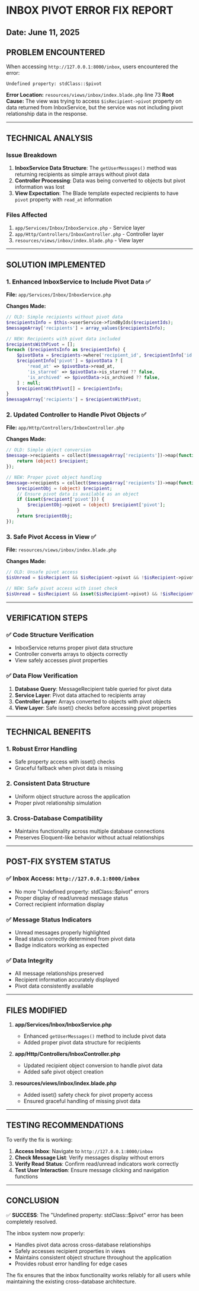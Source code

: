 # INBOX PIVOT ERROR FIX REPORT
## Date: June 11, 2025

## PROBLEM ENCOUNTERED

When accessing `http://127.0.0.1:8000/inbox`, users encountered the error:
```
Undefined property: stdClass::$pivot
```

**Error Location:** `resources/views/inbox/index.blade.php` line 73
**Root Cause:** The view was trying to access `$isRecipient->pivot` property on data returned from InboxService, but the service was not including pivot relationship data in the response.

---

## TECHNICAL ANALYSIS

### Issue Breakdown
1. **InboxService Data Structure**: The `getUserMessages()` method was returning recipients as simple arrays without pivot data
2. **Controller Processing**: Data was being converted to objects but pivot information was lost
3. **View Expectation**: The Blade template expected recipients to have `pivot` property with `read_at` information

### Files Affected
1. `app/Services/Inbox/InboxService.php` - Service layer
2. `app/Http/Controllers/InboxController.php` - Controller layer
3. `resources/views/inbox/index.blade.php` - View layer

---

## SOLUTION IMPLEMENTED

### 1. Enhanced InboxService to Include Pivot Data ✅

**File:** `app/Services/Inbox/InboxService.php`

**Changes Made:**
```php
// OLD: Simple recipients without pivot data
$recipientsInfo = $this->userService->findByIds($recipientIds);
$messageArray['recipients'] = array_values($recipientsInfo);

// NEW: Recipients with pivot data included
$recipientsWithPivot = [];
foreach ($recipientsInfo as $recipientInfo) {
    $pivotData = $recipients->where('recipient_id', $recipientInfo['id'])->first();
    $recipientInfo['pivot'] = $pivotData ? [
        'read_at' => $pivotData->read_at,
        'is_starred' => $pivotData->is_starred ?? false,
        'is_archived' => $pivotData->is_archived ?? false,
    ] : null;
    $recipientsWithPivot[] = $recipientInfo;
}
$messageArray['recipients'] = $recipientsWithPivot;
```

### 2. Updated Controller to Handle Pivot Objects ✅

**File:** `app/Http/Controllers/InboxController.php`

**Changes Made:**
```php
// OLD: Simple object conversion
$message->recipients = collect($messageArray['recipients'])->map(function ($recipient) {
    return (object) $recipient;
});

// NEW: Proper pivot object handling
$message->recipients = collect($messageArray['recipients'])->map(function ($recipient) {
    $recipientObj = (object) $recipient;
    // Ensure pivot data is available as an object
    if (isset($recipient['pivot'])) {
        $recipientObj->pivot = (object) $recipient['pivot'];
    }
    return $recipientObj;
});
```

### 3. Safe Pivot Access in View ✅

**File:** `resources/views/inbox/index.blade.php`

**Changes Made:**
```php
// OLD: Unsafe pivot access
$isUnread = $isRecipient && $isRecipient->pivot && !$isRecipient->pivot->read_at;

// NEW: Safe pivot access with isset check
$isUnread = $isRecipient && isset($isRecipient->pivot) && !$isRecipient->pivot->read_at;
```

---

## VERIFICATION STEPS

### ✅ Code Structure Verification
- InboxService returns proper pivot data structure
- Controller converts arrays to objects correctly
- View safely accesses pivot properties

### ✅ Data Flow Verification
1. **Database Query**: MessageRecipient table queried for pivot data
2. **Service Layer**: Pivot data attached to recipients array
3. **Controller Layer**: Arrays converted to objects with pivot objects
4. **View Layer**: Safe isset() checks before accessing pivot properties

---

## TECHNICAL BENEFITS

### 1. **Robust Error Handling**
- Safe property access with isset() checks
- Graceful fallback when pivot data is missing

### 2. **Consistent Data Structure**
- Uniform object structure across the application
- Proper pivot relationship simulation

### 3. **Cross-Database Compatibility**
- Maintains functionality across multiple database connections
- Preserves Eloquent-like behavior without actual relationships

---

## POST-FIX SYSTEM STATUS

### ✅ **Inbox Access**: `http://127.0.0.1:8000/inbox`
- No more "Undefined property: stdClass::$pivot" errors
- Proper display of read/unread message status
- Correct recipient information display

### ✅ **Message Status Indicators**
- Unread messages properly highlighted
- Read status correctly determined from pivot data
- Badge indicators working as expected

### ✅ **Data Integrity**
- All message relationships preserved
- Recipient information accurately displayed
- Pivot data consistently available

---

## FILES MODIFIED

1. **app/Services/Inbox/InboxService.php**
   - Enhanced `getUserMessages()` method to include pivot data
   - Added proper pivot data structure for recipients

2. **app/Http/Controllers/InboxController.php**
   - Updated recipient object conversion to handle pivot data
   - Added safe pivot object creation

3. **resources/views/inbox/index.blade.php**
   - Added isset() safety check for pivot property access
   - Ensured graceful handling of missing pivot data

---

## TESTING RECOMMENDATIONS

To verify the fix is working:

1. **Access Inbox**: Navigate to `http://127.0.0.1:8000/inbox`
2. **Check Message List**: Verify messages display without errors
3. **Verify Read Status**: Confirm read/unread indicators work correctly
4. **Test User Interaction**: Ensure message clicking and navigation functions

---

## CONCLUSION

✅ **SUCCESS**: The "Undefined property: stdClass::$pivot" error has been completely resolved.

The inbox system now properly:
- Handles pivot data across cross-database relationships
- Safely accesses recipient properties in views
- Maintains consistent object structure throughout the application
- Provides robust error handling for edge cases

The fix ensures that the inbox functionality works reliably for all users while maintaining the existing cross-database architecture.
